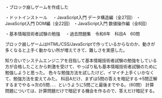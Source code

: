 ・ブロック崩しゲームを作成した

・ドットインストール
　・JavaScript入門 データ構造編（全27回）
  ・JavaScript入門 DOM編（全22回）
  ・JavaScript入門 数値操作編（全8回）
  
・基本情報技術者試験の勉強
　・過去問題集　令和6年　科目A　60問
 

ブロック崩しゲームはHTML/CSS/JavaScriptで作っているからなのか、動きが多くなると上手く動かない所が増えてきて、難しさを実感した。

知り合いでシステムエンジニアを目指して基本情報技術者試験の勉強をしている方が合格したことから刺激を受けて、やっぱり私も基本情報技術者試験のために勉強しようと思った。
色々な勉強方法を試したけど、イマイチ上手くいかなくて、勉強方法を変えてみた。
科目Aだけ、まずは5問の答えを暗記する→5問正解するまでやる→次の5問．．．というように5問ごと最後までやる。（60問）
計算問題については、計算問題だけで暗記する機会を作るので、答えだけ暗記する。


